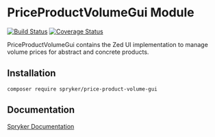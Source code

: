 # PriceProductVolumeGui Module
[![Build Status](https://travis-ci.org/spryker/price-product-volume-gui.svg)](https://travis-ci.org/spryker/price-product-volume-gui)
[![Coverage Status](https://coveralls.io/repos/github/spryker/price-product-volume-gui/badge.svg)](https://coveralls.io/github/spryker/price-product-volume-gui)

PriceProductVolumeGui contains the Zed UI implementation to manage volume prices for abstract and concrete products.

## Installation

```
composer require spryker/price-product-volume-gui
```

## Documentation

[Spryker Documentation](https://academy.spryker.com/developing_with_spryker/module_guide/modules.html)
